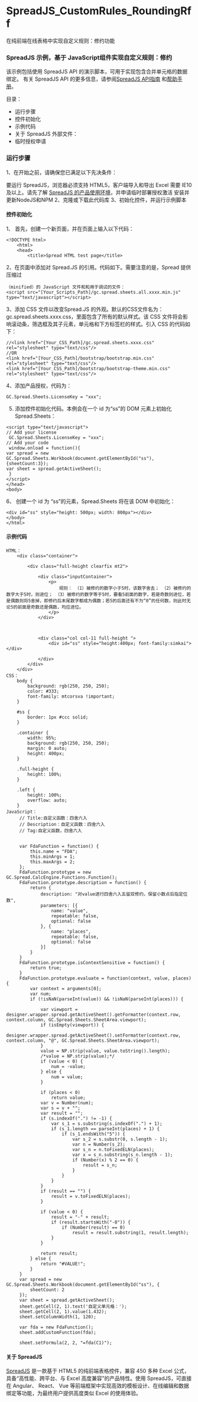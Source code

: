 # SpreadJS_CustomRules_RoundingRff
在纯前端在线表格中实现自定义规则：修约功能
### SpreadJS 示例，基于 JavaScript组件实现自定义规则：修约

该示例包括使用 SpreadJS API 的演示脚本，可用于实现包含合并单元格的数据绑定。
有关 SpreadJS API 的更多信息，请参阅[SpreadJS API指南]( https://demo.grapecity.com.cn/spreadjs/help/api/) 和[帮助手册]( https://help.grapecity.com.cn/pages/viewpage.action?pageId=5963808)。
 

目录：
-	运行步骤
-	控件初始化
-	示例代码
-	关于 SpreadJS
外部文件：
-	临时授权申请



### 运行步骤
1、在开始之前，请确保您已满足以下先决条件：

要运行 SpreadJS，浏览器必须支持 HTML5，客户端导入和导出 Excel 需要 IE10及以上。请先了解 [SpreadJS 的产品使用环境]( https://www.grapecity.com.cn/developer/spreadjs/selection-guide/product-use-environment)，并申请临时部署授权激活
安装并更新NodeJS和NPM
2、克隆或下载此代码库
3、初始化控件，并运行示例脚本

#### 控件初始化
1、	首先，创建一个新页面，并在页面上输入以下代码：
```
<!DOCTYPE html>
    <html>
    <head>
        <title>Spread HTML test page</title>
```
2、在页面中添加对 Spread.JS 的引用。代码如下。需要注意的是，Spread 提供压缩过
```
（minified）的 JavaScript 文件和和用于调试的文件：
<script src="[Your_Scripts_Path]/gc.spread.sheets.all.xxxx.min.js" type="text/javascript"></script>
```

3、添加 CSS 文件以改变Spread.JS 的外观。默认的CSS文件名为： 
gc.spread.sheets.xxxx.css，里面包含了所有的默认样式。该 CSS 文件将会影响滚动条，筛选框及其子元素，单元格和下方标签栏的样式。引入 CSS 的代码如下：

```
//<link href="[Your_CSS_Path]/gc.spread.sheets.xxxx.css" rel="stylesheet" type="text/css"/>
//OR
<link href="[Your_CSS_Path]/bootstrap/bootstrap.min.css" rel="stylesheet" type="text/css"/>
<link href="[Your_CSS_Path]/bootstrap/bootstrap-theme.min.css" rel="stylesheet" type="text/css"/>
```
4、添加产品授权，代码为：
```
GC.Spread.Sheets.LicenseKey = "xxx";
```
5. 添加控件初始化代码。本例会在一个 id 为“ss”的 DOM 元素上初始化 Spread.Sheets：
```
<script type="text/javascript">
// Add your license
 GC.Spread.Sheets.LicenseKey = "xxx";
// Add your code
 window.onload = function(){
var spread = new GC.Spread.Sheets.Workbook(document.getElementById("ss"),{sheetCount:3});
var sheet = spread.getActiveSheet();
 }
</script>
</head>
<body>
```
6、 创建一个 id 为 “ss”的元素，Spread.Sheets 将在该 DOM 中初始化：
```
<div id="ss" style="height: 500px; width: 800px"></div>
</body>
</html>
```
#### 示例代码
```
HTML：
    <div class="container">
    
        <div class="full-height clearfix mt2">
    
            <div class="inputContainer">
                <p>
                    规则： （1）被修约的数字小于5时，该数字舍去； （2）被修约的数字大于5时，则进位； （3）被修约的数字等于5时，要看5前面的数字，若是奇数则进位，若是偶数则将5舍掉，即修约后末尾数字都成为偶数；若5的后面还有不为“0”的任何数，则此时无论5的前面是奇数还是偶数，均应进位。
                </p>
            </div>
    
    
    
            <div class="col col-11 full-height ">
                <div id="ss" style="height:400px; font-family:simkai"></div>
    
            </div>
        </div>
    </div>
CSS：
    body {
        background: rgb(250, 250, 250);
        color: #333;
        font-family: mtcorsva !important;
    }
    
    #ss {
        border: 1px #ccc solid;
    }
    
    .container {
        width: 95%;
        background: rgb(250, 250, 250);
        margin: 0 auto;
        height: 400px;
    }
    
    .full-height {
        height: 100%;
    }
    
    .left {
        height: 100%;
        overflow: auto;
    }
JavaScript：
     // Title:自定义函数：四舍六入
     // Description：自定义函数：四舍六入
     // Tag:自定义函数，四舍六入
    
    
     var FdaFunction = function() {
         this.name = "FDA";
         this.minArgs = 1;
         this.maxArgs = 2;
     };
     FdaFunction.prototype = new GC.Spread.CalcEngine.Functions.Function();
     FdaFunction.prototype.description = function() {
         return {
             description: "对value进行四舍六入五留双修约，保留小数点后指定位数",
             parameters: [{
                 name: "value",
                 repeatable: false,
                 optional: false
             }, {
                 name: "places",
                 repeatable: false,
                 optional: false
             }]
         }
     }
     FdaFunction.prototype.isContextSensitive = function() {
         return true;
     }
     FdaFunction.prototype.evaluate = function(context, value, places) {
         var context = arguments[0];
         var num;
         if (!isNaN(parseInt(value)) && !isNaN(parseInt(places))) {
    
             var viewport = designer.wrapper.spread.getActiveSheet().getFormatter(context.row, context.column, GC.Spread.Sheets.SheetArea.viewport);
             if (isEmpty(viewport)) {
                 designer.wrapper.spread.getActiveSheet().setFormatter(context.row, context.column, "@", GC.Spread.Sheets.SheetArea.viewport);
             }
             value = NP.strip(value, value.toString().length);
             /*value = NP.strip(value);*/
             if (value < 0) {
                 num = -value;
             } else {
                 num = value;
             }
    
             if (places < 0)
                 return value;
             var v = Number(num);
             var s = v + "";
             var result = "";
             if (s.indexOf(".") != -1) {
                 var s_1 = s.substring(s.indexOf(".") + 1);
                 if (s_1.length == parseInt(places) + 1) {
                     if (s_1.endsWith("5")) {
                         var s_2 = s.substr(0, s.length - 1);
                         var n = Number(s_2);
                         var s_n = n.toFixedELN(places);
                         var x = s_n.substring(s_n.length - 1);
                         if (Number(x) % 2 == 0) {
                             result = s_n;
                         }
                     }
                 }
             }
             if (result == "") {
                 result = v.toFixedELN(places);
             }
    
             if (value < 0) {
                 result = "-" + result;
                 if (result.startsWith("-0")) {
                     if (Number(result) == 0)
                         result = result.substring(1, result.length);
                 }
             }
    
             return result;
         } else {
             return "#VALUE!";
         }
     }
     var spread = new GC.Spread.Sheets.Workbook(document.getElementById("ss"), {
         sheetCount: 2
     });
     var sheet = spread.getActiveSheet();
     sheet.getCell(2, 1).text('自定义单元格：');
     sheet.getCell(2, 1).value(1.432);
     sheet.setColumnWidth(1, 120);
    
     var fda = new FdaFunction();
     sheet.addCustomFunction(fda);
    
     sheet.setFormula(2, 2, "=fda(C1)");
```
#### 关于 SpreadJS
[SpreadJS]( https://www.grapecity.com.cn/developer/spreadjs) 是一款基于 HTML5 的纯前端表格控件，兼容 450 多种 Excel 公式，具备“高性能、跨平台、与 Excel 高度兼容”的产品特性。使用 SpreadJS，可直接在 Angular、 React、 Vue 等前端框架中实现高效的模板设计、在线编辑和数据绑定等功能，为最终用户提供高度类似 Excel 的使用体验。
 

